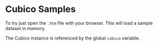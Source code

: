 Cubico Samples
======

To try just open the `.htm` file with your browser. This will load a sample dataset in memory.

The Cubico instance is referenced by the global `cubico` variable.
